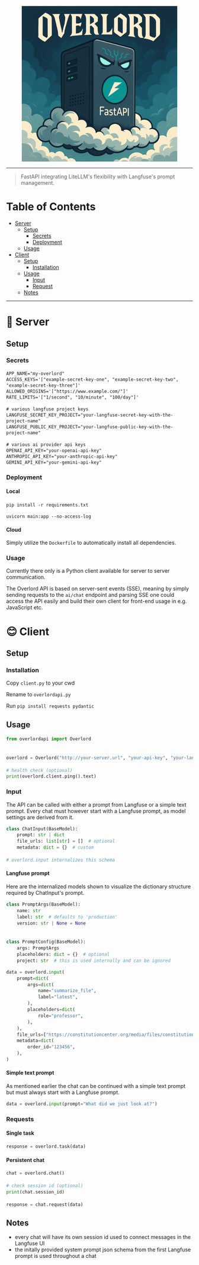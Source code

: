 <div align="center">
    <a href="https://emilrueh.github.io" target="_blank" rel="noopener noreferrer">
        <img src="overlord.png" alt="" width="420">
    </a>
</div>

---

> FastAPI integrating LiteLLM's flexibility with Langfuse's prompt management.

# Table of Contents
- [Server](#🤖-server)
  - [Setup](#setup)
    - [Secrets](#secrets)
    - [Deployment](#deployment)
  - [Usage](#usage)
- [Client](#😊-client)
  - [Setup](#setup-1)
    - [Installation](#installation)
  - [Usage](#usage-1)
    - [Input](#input)
    - [Request](#request)
  - [Notes](#notes)

---

# 🤖 Server

## Setup

### Secrets

```env
APP_NAME="my-overlord"
ACCESS_KEYS='["example-secret-key-one", "example-secret-key-two", "example-secret-key-three"]'
ALLOWED_ORIGINS='["https://www.example.com/"]'
RATE_LIMITS='["1/second", "10/minute", "100/day"]'

# various langfuse project keys
LANGFUSE_SECRET_KEY_PROJECT="your-langfuse-secret-key-with-the-project-name"
LANGFUSE_PUBLIC_KEY_PROJECT="your-langfuse-public-key-with-the-project-name"

# various ai provider api keys
OPENAI_API_KEY="your-openai-api-key"
ANTHROPIC_API_KEY="your-anthropic-api-key"
GEMINI_API_KEY="your-gemini-api-key"
```

### Deployment

#### Local

`pip install -r requirements.txt`

`uvicorn main:app --no-access-log`

#### Cloud

Simply utilize the `Dockerfile` to automatically install all dependencies.

### Usage

Currently there only is a Python client available for server to server communication.

The Overlord API is based on server-sent events (SSE), meaning by simply sending requests to the `ai/chat` endpoint and parsing SSE one could access the API easily and build their own client for front-end usage in e.g. JavaScript etc.

# 😊 Client

## Setup

### Installation

Copy `client.py` to your cwd

Rename to `overlordapi.py`

Run `pip install requests pydantic`

## Usage

```python
from overlordapi import Overlord


overlord = Overlord("http://your-server.url", "your-api-key", "your-langfuse-project")

# health check (optional)
print(overlord.client.ping().text)
```

### Input

The API can be called with either a prompt from Langfuse or a simple text prompt.
Every chat must however start with a Langfuse prompt, as model settings are derived from it.

```python
class ChatInput(BaseModel):
    prompt: str | dict
    file_urls: list[str] = []  # optional
    metadata: dict = {}  # custom

# overlord.input internalizes this schema
```

#### Langfuse prompt

Here are the internalized models shown to visualize the dictionary structure required by ChatInput's prompt.

```python
class PromptArgs(BaseModel):
    name: str
    label: str  # defaults to 'production'
    version: str | None = None


class PromptConfig(BaseModel):
    args: PromptArgs
    placeholders: dict = {}  # optional
    project: str  # this is used internally and can be ignored
```

```python
data = overlord.input(
    prompt=dict(
        args=dict(
            name="summarize_file",
            label="latest",
        ),
        placeholders=dict(
            role="professor",
        ),
    ),
    file_urls=["https://constitutioncenter.org/media/files/constitution.pdf"],
    metadata=dict(
        order_id="123456",
    ),
)
```

#### Simple text prompt

As mentioned earlier the chat can be continued with a simple text prompt but must always start with a Langfuse prompt.

```python
data = overlord.input(prompt="What did we just look at?")
```

### Requests

#### Single task
```python
response = overlord.task(data)
```

#### Persistent chat
```python
chat = overlord.chat()

# check session id (optional)
print(chat.session_id)

response = chat.request(data)
```

## Notes
- every chat will have its own session id used to connect messages in the Langfuse UI
- the initally provided system prompt json schema from the first Langfuse prompt is used throughout a chat
